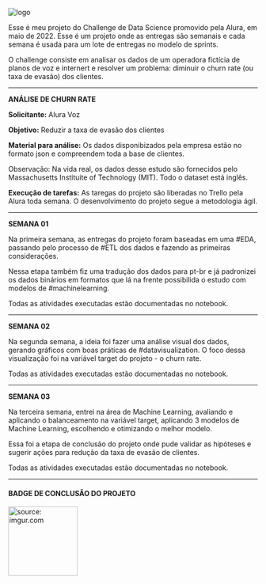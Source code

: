 ![logo](https://user-images.githubusercontent.com/88718731/174648777-26dfe378-6237-4aed-84ae-36fa136133ef.png)

Esse é meu projeto do Challenge de Data Science promovido pela Alura, em maio de 2022.
Esse é um projeto onde as entregas são semanais e cada semana é usada para um lote de entregas no modelo de sprints.

O challenge consiste em analisar os dados de um operadora fictícia de planos de voz e internert e resolver um problema: diminuir o churn rate (ou taxa de evasão) dos clientes.<hr>

<b> ANÁLISE DE CHURN RATE </b>

<b>Solicitante:</b> Alura Voz<p>
<b>Objetivo:</b> Reduzir a taxa de evasão dos clientes<p>
<b>Material para análise:</b> Os dados disponibizados pela empresa estão no formato json e compreendem toda a base de clientes.<p>
Observação: Na vida real, os dados desse estudo são fornecidos pelo Massachusetts Instituite of Technology (MIT). Todo o dataset está inglês.<p>
<b>Execução de tarefas:</b> As taregas do projeto são liberadas no Trello pela Alura toda semana. O desenvolvimento do projeto segue a metodologia ágil.<p><hr>

<b> SEMANA 01 </b>

Na primeira semana, as entregas do projeto foram baseadas em uma #EDA, passando pelo processo de #ETL dos dados e fazendo as primeiras considerações.<p>
Nessa etapa também fiz uma tradução dos dados para pt-br e já padronizei os dados binários em formatos que lá na frente possibilida o estudo com modelos de #machinelearning.<p>
Todas as atividades executadas estão documentadas no notebook.<hr>
  
<b> SEMANA 02 </b>

Na segunda semana, a ideia foi fazer uma análise visual dos dados, gerando gráficos com boas práticas de #datavisualization. O foco dessa visualização foi na variável target do projeto - o churn rate.<p>
Todas as atividades executadas estão documentadas no notebook.<hr>

<b> SEMANA 03 </b>

Na terceira semana, entrei na área de Machine Learning, avaliando e aplicando o balanceamento na variável target, aplicando 3 modelos de Machine Learning, escolhendo e otimizando o melhor modelo.<p>
Essa foi a etapa de conclusão do projeto onde pude validar as hipóteses e sugerir ações para redução da taxa de evasão de clientes.<p>
Todas as atividades executadas estão documentadas no notebook.<hr>

#### BADGE DE CONCLUSÃO DO PROJETO
<a href="https://imgur.com/rvbXegn"><img src="https://i.imgur.com/rvbXegn.png" title="source: imgur.com" width="140" height="140"/></a>
